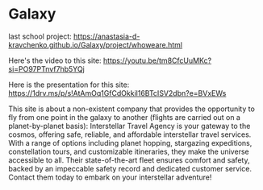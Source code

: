 # Galaxy
 last school project: https://anastasia-d-kravchenko.github.io/Galaxy/project/whoweare.html

Here's the video to this site: https://youtu.be/tm8CfcUuMKc?si=PO97PTnvf7hb5YQj

Here is the presentation for this site: https://1drv.ms/p/s!AtAmOq1GfCdOkkil16BTcISV2dbn?e=BVxEWs

This site is about a non-existent company that provides the opportunity to fly from one point in the galaxy to another (flights are carried out on a planet-by-planet basis):
Interstellar Travel Agency is your gateway to the cosmos, offering safe, reliable, and affordable interstellar travel services. With a range of options including planet hopping, stargazing expeditions, constellation tours, and customizable itineraries, they make the universe accessible to all. Their state-of-the-art fleet ensures comfort and safety, backed by an impeccable safety record and dedicated customer service. Contact them today to embark on your interstellar adventure!
